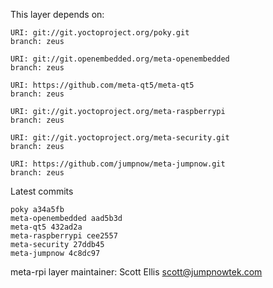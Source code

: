 This layer depends on:

    URI: git://git.yoctoproject.org/poky.git
    branch: zeus

    URI: git://git.openembedded.org/meta-openembedded
    branch: zeus

    URI: https://github.com/meta-qt5/meta-qt5
    branch: zeus

    URI: git://git.yoctoproject.org/meta-raspberrypi
    branch: zeus

    URI: git://git.yoctoproject.org/meta-security.git
    branch: zeus

    URI: https://github.com/jumpnow/meta-jumpnow.git
    branch: zeus

Latest commits

    poky a34a5fb
    meta-openembedded aad5b3d
    meta-qt5 432ad2a
    meta-raspberrypi cee2557
    meta-security 27ddb45
    meta-jumpnow 4c8dc97

meta-rpi layer maintainer: Scott Ellis <scott@jumpnowtek.com>
